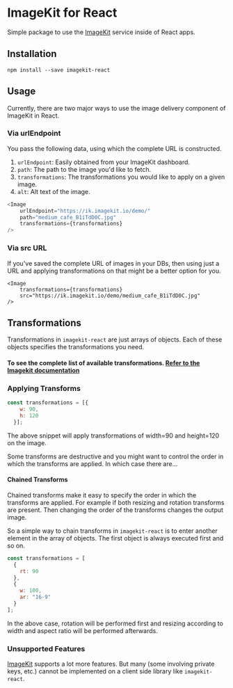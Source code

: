 # ImageKit for React

Simple package to use the [ImageKit](https://imagekit.io) service inside of React apps.

## Installation

```
npm install --save imagekit-react
```

## Usage

Currently, there are two major ways to use the image delivery component of ImageKit in React.

### Via urlEndpoint

You pass the following data, using which the complete URL is constructed.

1. `urlEndpoint`: Easily obtained from your ImageKit dashboard.
1. `path`: The path to the image you'd like to fetch.
1. `transformations`: The transformations you would like to apply on a given image.
1. `alt`: Alt text of the image.

```js
<Image
    urlEndpoint="https://ik.imagekit.io/demo/"
    path="medium_cafe_B1iTdD0C.jpg"
    transformations={transformations}
/>
```

### Via src URL

If you've saved the complete URL of images in your DBs, then using just a URL and applying transformations on that might be a better option for you.


```
<Image
    transformations={transformations}
    src="https://ik.imagekit.io/demo/medium_cafe_B1iTdD0C.jpg"
/>
```

## Transformations

Transformations in `imagekit-react` are just arrays of objects. Each of these objects specifies the transformations you need.

#### To see the complete list of available transformations. [Refer to the Imagekit documentation](https://docs.imagekit.io/#image-transformations)

### Applying Transforms


```js
const transformations = [{
    w: 90,
    h: 120
  }];
```

The above snippet will apply transformations of width=90 and height=120 on the image.

Some transforms are destructive and you might want to control the order in which the transforms are applied. In which case there are...

#### Chained Transforms

Chained transforms make it easy to specify the order in which the transforms are applied.
For example if both resizing and rotation transforms are present. Then changing the order of the transforms changes the output image.

So a simple way to chain transforms in `imagekit-react` is to enter another element in the array of objects. The first object is always executed first and so on.

```js
const transformations = [
  {
    rt: 90
  },
  {
    w: 100,
    ar: "16-9"
  }
];
```

In the above case, rotation will be performed first and resizing according to width and aspect ratio will be performed afterwards.

### Unsupported Features
[ImageKit](https://imagekit.io/) supports a lot more features. But many (some involving private keys, etc.) cannot be implemented on a client side library like `imagekit-react`.